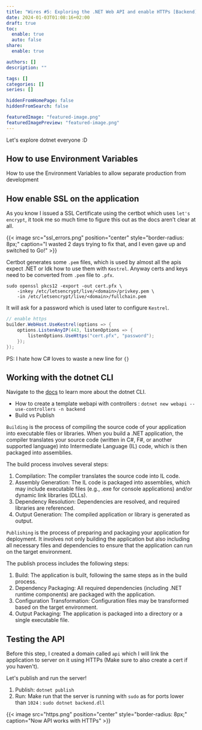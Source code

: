 ```yaml
---
title: "Wires #5: Exploring the .NET Web API and enable HTTPs [Backend]"
date: 2024-01-03T01:08:16+02:00
draft: true
toc:
  enable: true
  auto: false
share:
  enable: true

authors: []
description: ""

tags: []
categories: []
series: []

hiddenFromHomePage: false
hiddenFromSearch: false

featuredImage: "featured-image.png"
featuredImagePreview: "featured-image.png"
---
```

Let's explore dotnet everyone :D

<!--more-->

## How to use Environment Variables
How to use the Environment Variables to allow separate production from development

## How enable SSL on the application
As you know I issued a SSL Certificate using the certbot which uses `let's encrypt`, it took me so much time to figure this out as the docs aren't clear at all.

{{< image src="ssl_errors.png" position="center" style="border-radius: 8px;" caption="I wasted 2 days trying to fix that, and I even gave up and switched to Go!" >}}

Certbot generates some `.pem` files, which is used by almost all the apis expect .NET or Idk how to use them with `Kestrel`. Anyway certs and keys need to be converted from `.pem` file to `.pfx`.

```
sudo openssl pkcs12 -export -out cert.pfx \
    -inkey /etc/letsencrypt/live/<domain>/privkey.pem \
    -in /etc/letsencrypt/live/<domain>/fullchain.pem
```

It will ask for a password which is used later to configure `Kestrel`.

```csharp
// enable https
builder.WebHost.UseKestrel(options => {
    options.ListenAnyIP(443, listenOptions => {
        listenOptions.UseHttps("cert.pfx", "password");
    });
});
```

PS: I hate how C# loves to waste a new line for `{}`

## Working with the dotnet CLI
Navigate to the [docs](https://learn.microsoft.com/en-us/dotnet/core/tools/) to learn more about the dotnet CLI.

- How to create a template webapi with controllers : `dotnet new webapi --use-controllers -n backend`
- Build vs Publish 

`Building` is the process of compiling the source code of your application into executable files or libraries. When you build a .NET application, the compiler translates your source code (written in C#, F#, or another supported language) into Intermediate Language (IL) code, which is then packaged into assemblies.

The build process involves several steps:

1. Compilation: The compiler translates the source code into IL code.
2. Assembly Generation: The IL code is packaged into assemblies, which may include executable files (e.g., .exe for console applications) and/or dynamic link libraries (DLLs).
3. Dependency Resolution: Dependencies are resolved, and required libraries are referenced.
4. Output Generation: The compiled application or library is generated as output.

`Publishing` is the process of preparing and packaging your application for deployment. It involves not only building the application but also including all necessary files and dependencies to ensure that the application can run on the target environment.

The publish process includes the following steps:

1. Build: The application is built, following the same steps as in the build process.
2. Dependency Packaging: All required dependencies (including .NET runtime components) are packaged with the application.
3. Configuration Transformation: Configuration files may be transformed based on the target environment.
4. Output Packaging: The application is packaged into a directory or a single executable file.

## Testing the API
Before this step, I created a domain called `api` which I will link the application to server on it using HTTPs (Make sure to also create a cert if you haven't).

Let's publish and run the server!
1. Publish: `dotnet publish`
2. Run: Make run that the server is running with `sudo` as for ports lower than `1024` : `sudo dotnet backend.dll`

{{< image src="https.png" position="center" style="border-radius: 8px;" caption="Now API works with HTTPs" >}}
